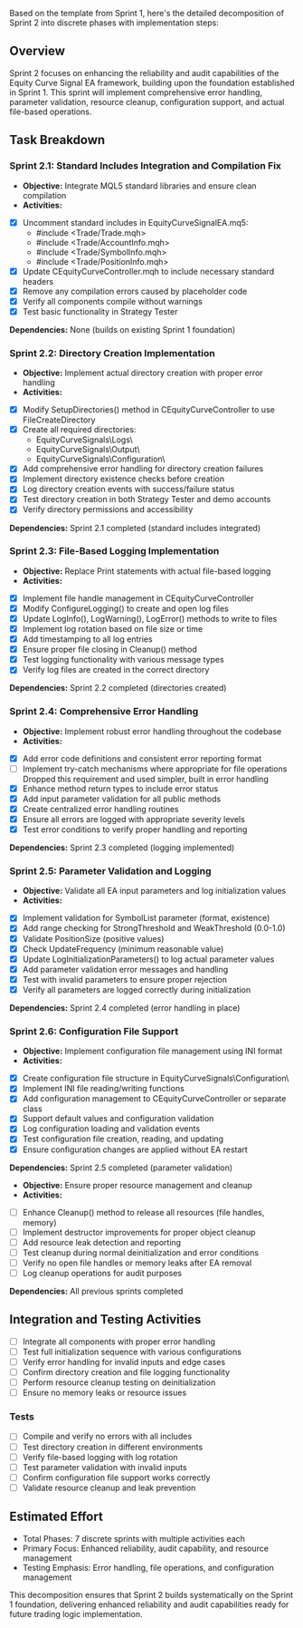 Based on the template from Sprint 1, here's the detailed decomposition of Sprint 2 into discrete phases with implementation steps:
## Overview

Sprint 2 focuses on enhancing the reliability and audit capabilities of the Equity Curve Signal EA framework, building upon the foundation established in Sprint 1. This sprint will implement comprehensive error handling, parameter validation, resource cleanup, configuration support, and actual file-based operations.

## Task Breakdown

### Sprint 2.1: Standard Includes Integration and Compilation Fix
- __Objective:__ Integrate MQL5 standard libraries and ensure clean compilation 
- __Activities:__
- [x] Uncomment standard includes in EquityCurveSignalEA.mq5:
  - #include <Trade/Trade.mqh>
  - #include <Trade/AccountInfo.mqh>
  - #include <Trade/SymbolInfo.mqh>
  - #include <Trade/PositionInfo.mqh>
- [x] Update CEquityCurveController.mqh to include necessary standard headers
- [x] Remove any compilation errors caused by placeholder code
- [x] Verify all components compile without warnings
- [x] Test basic functionality in Strategy Tester

__Dependencies:__ None (builds on existing Sprint 1 foundation)

### Sprint 2.2: Directory Creation Implementation
- __Objective:__ Implement actual directory creation with proper error handling 
- __Activities:__
- [x] Modify SetupDirectories() method in CEquityCurveController to use FileCreateDirectory
- [x] Create all required directories:
  - EquityCurveSignals\Logs\\
  - EquityCurveSignals\Output\\
  - EquityCurveSignals\Configuration\\
- [x] Add comprehensive error handling for directory creation failures
- [x] Implement directory existence checks before creation
- [x] Log directory creation events with success/failure status
- [x] Test directory creation in both Strategy Tester and demo accounts
- [x] Verify directory permissions and accessibility

__Dependencies:__ Sprint 2.1 completed (standard includes integrated)

### Sprint 2.3: File-Based Logging Implementation
- __Objective:__ Replace Print statements with actual file-based logging 
- __Activities:__
- [x] Implement file handle management in CEquityCurveController
- [x] Modify ConfigureLogging() to create and open log files
- [x] Update LogInfo(), LogWarning(), LogError() methods to write to files
- [x] Implement log rotation based on file size or time
- [x] Add timestamping to all log entries
- [x] Ensure proper file closing in Cleanup() method
- [x] Test logging functionality with various message types
- [x] Verify log files are created in the correct directory

__Dependencies:__ Sprint 2.2 completed (directories created)

### Sprint 2.4: Comprehensive Error Handling
- __Objective:__ Implement robust error handling throughout the codebase 
- __Activities:__
- [x] Add error code definitions and consistent error reporting format
- [ ] Implement try-catch mechanisms where appropriate for file operations
Dropped this requirement and used simpler, built in error handling
- [x] Enhance method return types to include error status
- [x] Add input parameter validation for all public methods
- [x] Create centralized error handling routines
- [x] Ensure all errors are logged with appropriate severity levels
- [x] Test error conditions to verify proper handling and reporting

__Dependencies:__ Sprint 2.3 completed (logging implemented)

### Sprint 2.5: Parameter Validation and Logging
- __Objective:__ Validate all EA input parameters and log initialization values 
- __Activities:__
- [x] Implement validation for SymbolList parameter (format, existence)
- [x] Add range checking for StrongThreshold and WeakThreshold (0.0-1.0)
- [x] Validate PositionSize (positive values)
- [x] Check UpdateFrequency (minimum reasonable value)
- [x] Update LogInitializationParameters() to log actual parameter values
- [x] Add parameter validation error messages and handling
- [x] Test with invalid parameters to ensure proper rejection
- [x] Verify all parameters are logged correctly during initialization

__Dependencies:__ Sprint 2.4 completed (error handling in place)

### Sprint 2.6: Configuration File Support
- __Objective:__ Implement configuration file management using INI format 
- __Activities:__
- [x] Create configuration file structure in EquityCurveSignals\Configuration\\
- [x] Implement INI file reading/writing functions
- [x] Add configuration management to CEquityCurveController or separate class
- [x] Support default values and configuration validation
- [x] Log configuration loading and validation events
- [x] Test configuration file creation, reading, and updating
- [x] Ensure configuration changes are applied without EA restart

__Dependencies:__ Sprint 2.5 completed (parameter validation)

- __Objective:__ Ensure proper resource management and cleanup 
- __Activities:__
- [ ] Enhance Cleanup() method to release all resources (file handles, memory)
- [ ] Implement destructor improvements for proper object cleanup
- [ ] Add resource leak detection and reporting
- [ ] Test cleanup during normal deinitialization and error conditions
- [ ] Verify no open file handles or memory leaks after EA removal
- [ ] Log cleanup operations for audit purposes

__Dependencies:__ All previous sprints completed

## Integration and Testing Activities

- [ ] Integrate all components with proper error handling
- [ ] Test full initialization sequence with various configurations
- [ ] Verify error handling for invalid inputs and edge cases
- [ ] Confirm directory creation and file logging functionality
- [ ] Perform resource cleanup testing on deinitialization
- [ ] Ensure no memory leaks or resource issues

### Tests

- [ ] Compile and verify no errors with all includes
- [ ] Test directory creation in different environments
- [ ] Verify file-based logging with log rotation
- [ ] Test parameter validation with invalid inputs
- [ ] Confirm configuration file support works correctly
- [ ] Validate resource cleanup and leak prevention

## Estimated Effort

- Total Phases: 7 discrete sprints with multiple activities each
- Primary Focus: Enhanced reliability, audit capability, and resource management
- Testing Emphasis: Error handling, file operations, and configuration management

This decomposition ensures that Sprint 2 builds systematically on the Sprint 1 foundation, delivering enhanced reliability and audit capabilities ready for future trading logic implementation.
